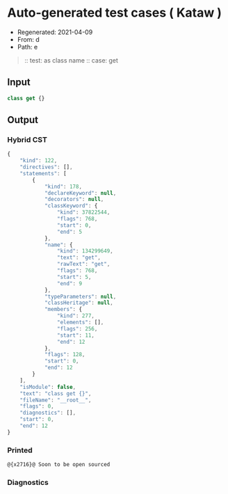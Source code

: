 # Auto-generated test cases ( Kataw )
- Regenerated: 2021-04-09
- From: d
- Path: e
> :: test: as class name
> :: case: get
## Input

`````js
class get {}
`````

## Output

### Hybrid CST

```javascript
{
    "kind": 122,
    "directives": [],
    "statements": [
        {
            "kind": 178,
            "declareKeyword": null,
            "decorators": null,
            "classKeyword": {
                "kind": 37822544,
                "flags": 768,
                "start": 0,
                "end": 5
            },
            "name": {
                "kind": 134299649,
                "text": "get",
                "rawText": "get",
                "flags": 768,
                "start": 5,
                "end": 9
            },
            "typeParameters": null,
            "classHeritage": null,
            "members": {
                "kind": 277,
                "elements": [],
                "flags": 256,
                "start": 11,
                "end": 12
            },
            "flags": 128,
            "start": 0,
            "end": 12
        }
    ],
    "isModule": false,
    "text": "class get {}",
    "fileName": "__root__",
    "flags": 0,
    "diagnostics": [],
    "start": 0,
    "end": 12
}
```

### Printed

```javascript
@{x2716}@ Soon to be open sourced
```

### Diagnostics

```javascript

```

